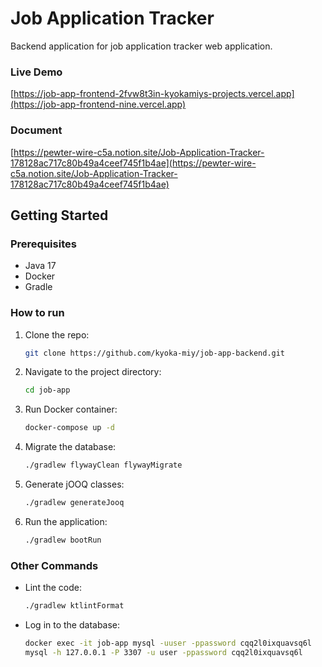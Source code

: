 # Job Application Tracker

Backend application for job application tracker web application.

### Live Demo

[https://job-app-frontend-2fvw8t3in-kyokamiys-projects.vercel.app](https://job-app-frontend-nine.vercel.app)

### Document

[https://pewter-wire-c5a.notion.site/Job-Application-Tracker-178128ac717c80b49a4ceef745f1b4ae](https://pewter-wire-c5a.notion.site/Job-Application-Tracker-178128ac717c80b49a4ceef745f1b4ae)

## Getting Started

### Prerequisites

- Java 17
- Docker
- Gradle

### How to run

1. Clone the repo:
   ```bash
   git clone https://github.com/kyoka-miy/job-app-backend.git
2. Navigate to the project directory:
   ```bash
   cd job-app
3. Run Docker container:
   ```bash
   docker-compose up -d
4. Migrate the database:
   ```bash
   ./gradlew flywayClean flywayMigrate
5. Generate jOOQ classes:
   ```bash
   ./gradlew generateJooq
6. Run the application:
   ```bash
   ./gradlew bootRun

### Other Commands

- Lint the code:
  ```bash
  ./gradlew ktlintFormat
- Log in to the database:
  ```bash
  docker exec -it job-app mysql -uuser -ppassword cqq2l0ixquavsq6l
  mysql -h 127.0.0.1 -P 3307 -u user -ppassword cqq2l0ixquavsq6l
